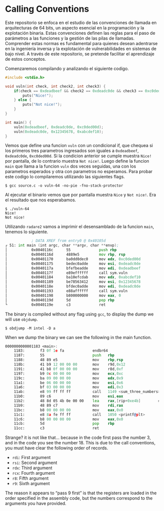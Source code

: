 # Calling Conventions

Este repositorio se enfoca en el estudio de las convenciones de llamada en arquitecturas de 64 bits, un aspecto esencial en la programación y la explotación binaria. Estas convenciones definen las reglas para el paso de parámetros a las funciones y la gestión de las pilas de llamadas. Comprender estas normas es fundamental para quienes desean adentrarse en la ingeniería inversa y la explotación de vulnerabilidades en sistemas de bajo nivel. A través de este repositorio, se pretende facilitar el aprendizaje de estos conceptos.

Comenzaremos compilando y analizando el siguiente codigo.

```c
#include <stdio.h>

void vuln(int check, int check2, int check3) {
    if(check == 0xdeadbeef && check2 == 0xdeadc0de && check3 == 0xc0ded00d) {
        puts("Nice!");
    } else {
        puts("Not nice!");
    }
}

int main() {
    vuln(0xdeadbeef, 0xdeadc0de, 0xc0ded00d);
    vuln(0xdeadc0de, 0x12345678, 0xabcdef10);
}
```

Vemos que define una funcion `vuln` con un condicional if, que chequea si los primeros tres parametros ingresados son iguales a `0xdeadbeef`, `0xdeadc0de`, `0xc0ded00d`. Si la condicion anterior se cumple muestra `Nice!` por pantalla, de lo contrario muestra `Not nice!`. Luego define la funcion `main` que llama a la funcion `vuln` dos veces seguidas, una con los parametros esperados y otra con parametros no esperamos. Para probar este codigo lo compilaremos utilizando las siguientes flags.

```shell
$ gcc source.c -o vuln-64 -no-pie -fno-stack-protector
```

Al ejecutar el binario vemos que por pantalla muestra `Nice` y `Not nice!`. Era el resultado que nos esperabamos.

```shell
$ ./vuln-64
Nice!
Not nice!
```

Utilizando `radare2` vamos a imprimir el desensamblado de la funcion `main`, tenemos lo siguiente.

```asm
            ; DATA XREF from entry0 @ 0x40105d
┌ 51: int main (int argc, char **argv, char **envp);
│           0x0040116c      55             push rbp
│           0x0040116d      4889e5         mov rbp, rsp
│           0x00401170      ba0dd0dec0     mov edx, 0xc0ded00d
│           0x00401175      bedec0adde     mov esi, 0xdeadc0de
│           0x0040117a      bfefbeadde     mov edi, 0xdeadbeef
│           0x0040117f      e89effffff     call sym.vuln
│           0x00401184      ba10efcdab     mov edx, 0xabcdef10
│           0x00401189      be78563412     mov esi, 0x12345678         ; 'xV4\x12'
│           0x0040118e      bfdec0adde     mov edi, 0xdeadc0de
│           0x00401193      e88affffff     call sym.vuln
│           0x00401198      b800000000     mov eax, 0
│           0x0040119d      5d             pop rbp
└           0x0040119e      c3             ret
```

The binary is compiled without any flag using `gcc`, to display the dump we will use `objdump`.

```shell
$ obdjump -M intel -D a
```

When we dump the binary we can see the following in the main function.

```asm
0000000000001183 <main>:
    1183:       f3 0f 1e fa             endbr64
    1187:       55                      push   rbp
    1188:       48 89 e5                mov    rbp,rsp
    118b:       41 b9 12 00 00 00       mov    r9d,0x12
    1191:       41 b8 0f 00 00 00       mov    r8d,0xf
    1197:       b9 0c 00 00 00          mov    ecx,0xc
    119c:       ba 09 00 00 00          mov    edx,0x9
    11a1:       be 06 00 00 00          mov    esi,0x6
    11a6:       bf 03 00 00 00          mov    edi,0x3
    11ab:       e8 99 ff ff ff          call   1149 <sum_three_numbers>
    11b0:       89 c6                   mov    esi,eax
    11b2:       48 8d 05 4b 0e 00 00    lea    rax,[rip+0xe4b]        # 2004 <_IO_stdin_used+0x4>
    11b9:       48 89 c7                mov    rdi,rax
    11bc:       b8 00 00 00 00          mov    eax,0x0
    11c1:       e8 8a fe ff ff          call   1050 <printf@plt>
    11c6:       b8 00 00 00 00          mov    eax,0x0
    11cb:       5d                      pop    rbp
    11cc:       c3                      ret
```

Strange? it is not like that... because in the code first pass the number 3, and in the code you see the number 18. This is due to the call conventions, you must have clear the following order of records.

- `rdi`: First argument
- `rsi`: Second argument
- `rdx`: Third argument
- `rcx`: Fourth argument
- `r8`: Fifth argument
- `r9`: Sixth argument

The reason it appears to “pass 9 first” is that the registers are loaded in the order specified in the assembly code, but the numbers correspond to the arguments you have provided.
